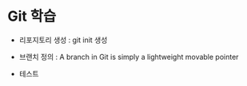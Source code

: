 # Git 학습

- 리포지토리 생성
  : git init 생성

- 브랜치 정의
  : A branch in Git is simply a lightweight movable pointer

- 테스트
